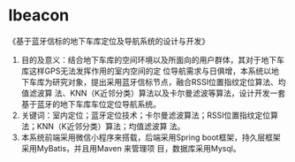 # Ibeacon
《基于蓝牙信标的地下车库定位及导航系统的设计与开发》 
1. 目的及意义：结合地下车库的空间环境以及所面向的用户群体，其对于地下车库这样GPS无法发挥作用的室内空间的定
位导航需求与日俱增，本系统以地下车库为研究对象，提出采用蓝牙信标节点，融合RSSI位置指纹定位算法、均值滤波算
法、KNN（K近邻分类）算法以及卡尔曼滤波等算法，设计开发一套基于蓝牙的地下车库车位定位导航系统。
2. 关键词：室内定位；蓝牙定位技术；卡尔曼滤波算法；RSSI位置指纹定位算法；KNN（K近邻分类）算法；均值滤波算
法。
3. 本系统前端采用微信小程序来搭载，后端采用Spring boot框架，持久层框架采用MyBatis，并且用Maven 来管理项
目，数据库采用Mysql。
